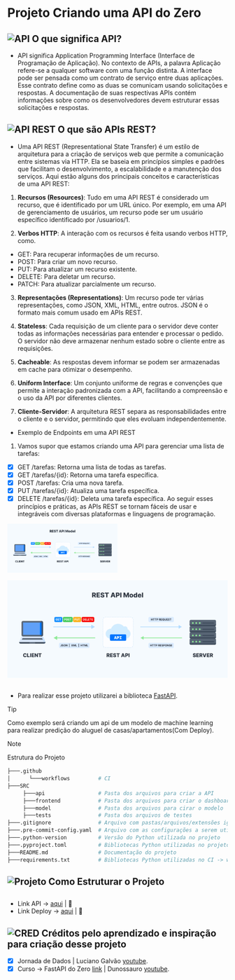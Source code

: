 # Projeto Criando uma API do Zero

## ![API](https://cdn-icons-png.flaticon.com/24/439/439164.png) O que significa API?

- API significa Application Programming Interface (Interface de Programação de Aplicação). No contexto de APIs, a palavra Aplicação refere-se a qualquer software com uma função distinta. A interface pode ser pensada como um contrato de serviço entre duas aplicações. Esse contrato define como as duas se comunicam usando solicitações e respostas. A documentação de suas respectivas APIs contém informações sobre como os desenvolvedores devem estruturar essas solicitações e respostas.

## ![API REST](https://cdn-icons-png.flaticon.com/24/9610/9610562.png) O que são APIs REST?

- Uma API REST (Representational State Transfer) é um estilo de arquitetura para a criação de serviços web que permite a comunicação entre sistemas via HTTP. Ela se baseia em princípios simples e padrões que facilitam o desenvolvimento, a escalabilidade e a manutenção dos serviços. Aqui estão alguns dos principais conceitos e características de uma API REST:

1. **Recursos (Resources)**: Tudo em uma API REST é considerado um recurso, que é identificado por um URL único. Por exemplo, em uma API de gerenciamento de usuários, um recurso pode ser um usuário específico identificado por /usuarios/1.

2. **Verbos HTTP**: A interação com os recursos é feita usando verbos HTTP, como.
- GET: Para recuperar informações de um recurso.
- POST: Para criar um novo recurso.
- PUT: Para atualizar um recurso existente.
- DELETE: Para deletar um recurso.
- PATCH: Para atualizar parcialmente um recurso.

3. **Representações (Representations)**: Um recurso pode ter várias representações, como JSON, XML, HTML, entre outros. JSON é o formato mais comum usado em APIs REST.

4. **Stateless**: Cada requisição de um cliente para o servidor deve conter todas as informações necessárias para entender e processar o pedido. O servidor não deve armazenar nenhum estado sobre o cliente entre as requisições.

5. **Cacheable**: As respostas devem informar se podem ser armazenadas em cache para otimizar o desempenho.

6. **Uniform Interface**: Um conjunto uniforme de regras e convenções que permite a interação padronizada com a API, facilitando a compreensão e o uso da API por diferentes clientes.

7. **Cliente-Servidor**: A arquitetura REST separa as responsabilidades entre o cliente e o servidor, permitindo que eles evoluam independentemente.

- Exemplo de Endpoints em uma API REST

1. Vamos supor que estamos criando uma API para gerenciar uma lista de tarefas:

- [x] GET /tarefas: Retorna uma lista de todas as tarefas.
- [x] GET /tarefas/{id}: Retorna uma tarefa específica.
- [x] POST /tarefas: Cria uma nova tarefa.
- [x] PUT /tarefas/{id}: Atualiza uma tarefa específica.
- [x] DELETE /tarefas/{id}: Deleta uma tarefa específica.
Ao seguir esses princípios e práticas, as APIs REST se tornam fáceis de usar e integráveis com diversas plataformas e linguagens de programação.

<img src="https://github.com/Prog-LucasAlves/ENG_API/blob/main/SRC/image/API_REST.png" width="50%">

![ ](https://github.com/Prog-LucasAlves/ENG_API/blob/main/SRC/image/API_REST.png)

##

- Para realizar esse projeto utilizarei a biblioteca [FastAPI](https://fastapi.tiangolo.com/).

> [!TIP]
> Como exemplo será criando um api de um modelo de machine learning para realizar predição do aluguel de casas/apartamentos(Com Deploy).

> [!NOTE]
> Estrutura do Projeto

```bash
├───.github
│      └───workflows         # CI
├───SRC
     ├───api                 # Pasta dos arquivos para criar a API
     ├───frontend            # Pasta dos arquivos para criar o dashboard
     ├───model               # Pasta dos arquivos para cirar o modelo
     ├───tests               # Pasta dos arquivos de testes
├───.gitignore               # Arquivo com pastas/arquivos/extensões ignorados pelo git
├───.pre-commit-config.yaml  # Arquivo com as configurações a serem utilizadas no git commit
├───.python-version          # Versão do Python utilizada no projeto
├───.pyproject.toml          # Bibliotecas Python utilizadas no projeto
├───README.md                # Documentação do projeto
├───requirements.txt         # Bibliotecas Python utilizadas no CI -> workflows
```

## ![Projeto](https://cdn-icons-png.flaticon.com/512/2721/2721286.png) Como Estruturar o Projeto

##

- Link API -> [aqui](https://eng-api-e8wg.onrender.com/docs) | :construction:
- Link Deploy -> [aqui](https://deploy-api-kvp5.onrender.com) | :construction:

## ![CRED](https://cdn-icons-png.flaticon.com/24/7178/7178894.png) Créditos pelo aprendizado e inspiração para criação desse projeto

- [x] Jornada de Dados | Luciano Galvão [youtube](https://www.youtube.com/@lvgalvaofilho).
- [x] Curso -> FastAPI do Zero [link](https://fastapidozero.dunossauro.com/) | Dunossauro [youtube](https://www.youtube.com/@Dunossauro).

